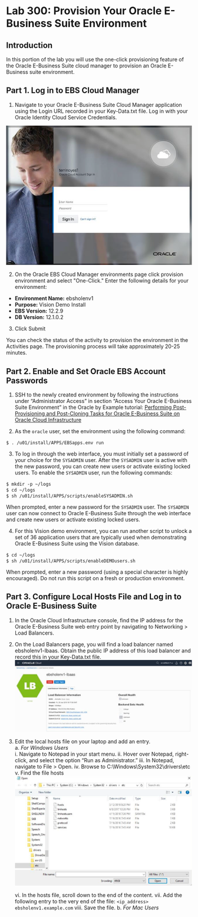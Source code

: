 # Lab 300: Provision Your Oracle E-Business Suite Environment

## Introduction
In this portion of the lab you will use the one-click provisioning feature of the Oracle E-Business Suite cloud manager to provision an Oracle E-Business suite environment.

## Part 1. Log in to EBS Cloud Manager
1. Navigate to your Oracle E-Business Suite Cloud Manager application using the Login URL recorded in your Key-Data.txt file. Log in with your Oracle Identity Cloud Service Credentials.

![](./imgs/1.png "")

2. On the Oracle EBS Cloud Manager environments page click provision environment and select "One-Click." Enter the following details for your environment:
* **Environment Name:** ebsholenv1
* **Purpose:** Vision Demo Install
* **EBS Version:** 12.2.9
* **DB Version:** 12.1.0.2

3. Click Submit

You can check the status of the activity to provision the environment in the Activities page. The provisioning process will take approximately 20-25 minutes.

## Part 2. Enable and Set Oracle EBS Account Passwords
1. SSH to the newly created environment by following the instructions under “Administrator Access” in section “Access Your Oracle E-Business Suite Environment” in the Oracle by Example tutorial: [Performing Post-Provisioning and Post-Cloning Tasks for Oracle E-Business Suite on Oracle Cloud Infrastructure](https://www.oracle.com/webfolder/technetwork/tutorials/obe/cloud/compute-iaas/post_provisioning_tasks_for_ebs_on_oci/110_post_prov_cm_oci.html)

2. As the ```oracle``` user, set the environment using the following command:
```
$ . /u01/install/APPS/EBSapps.env run
```

3. To log in through the web interface, you must initially set a password of your choice for the `SYSADMIN` user. After the `SYSADMIN` user is active with the new password, you can create new users or activate existing locked users. To enable the `SYSADMIN` user, run the following commands:
```
$ mkdir -p ~/logs
$ cd ~/logs
$ sh /u01/install/APPS/scripts/enableSYSADMIN.sh
```
When prompted, enter a new password for the `SYSADMIN` user.
The `SYSADMIN` user can now connect to Oracle E-Business Suite through the web interface and create new users or activate existing locked users.

4. For this Vision demo environment, you can run another script to unlock a set of 36 application users that are typically used when demonstrating Oracle E-Business Suite using the Vision database.
```
$ cd ~/logs
$ sh /u01/install/APPS/scripts/enableDEMOusers.sh
```
When prompted, enter a new password (using a special character is highly encouraged).
Do not run this script on a fresh or production environment.

## Part 3. Configure Local Hosts File and Log in to Oracle E-Business Suite
1. In the Oracle Cloud Infrastructure console, find the IP address for the Oracle E-Business Suite web entry point by navigating to Networking > Load Balancers.

2. On the Load Balancers page, you will find a load balancer named ebsholenv1-lbaas. Obtain the public IP address of this load balancer and record this in your Key-Data.txt file.
![](./imgs/2.png "")

3. Edit the local hosts file on your laptop and add an entry.<br>
  a. *For Windows Users*<br>
    i. Navigate to Notepad in your start menu.
    ii. Hover over Notepad, right-click, and select the option “Run as Administrator.”
    iii. In Notepad, navigate to File > Open.
    iv. Browse to C:\\Windows\System32\drivers\etc
    v. Find the file hosts
    ![](./imgs/3.png "")

    vi. In the hosts file, scroll down to the end of the content.
    vii. Add the following entry to the very end of the file: ```<ip_address> ebsholenv1.example.com```
    viii. Save the file.
  b. *For Mac Users*
